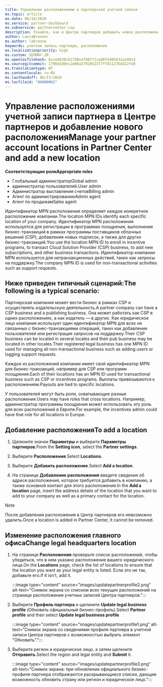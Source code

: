 ```yaml
---
title: Управление расположениями в партнерской учетной записи
ms.topic: article
ms.date: 06/16/2020
ms.service: partner-dashboard
ms.subservice: partnercenter-csp
description: Узнайте, как в Центре партнеров добавить новое расположение и каким образом идентификатор расположения MPN используется в программах поощрений, бизнес-операциях CSP, подписках и других транзакциях.
author: LauraBrenner
ms.author: labrenne
keywords: учетная запись партнера, расположения
ms.localizationpriority: high
ms.custom: SEOMAY.20
ms.openlocfilehash: 6cce4b38cb27d8cef88f71ced6fe985631a24914
ms.sourcegitcommit: 1796d3d0ec2e06a3792852377ff81127b4d22fe0
ms.translationtype: HT
ms.contentlocale: ru-RU
ms.lasthandoff: 06/17/2020
ms.locfileid: "84909062"
---
```

# <a name="manage-your-partner-account-locations-in-partner-center-and-add-a-new-location"></a><span data-ttu-id="aa694-104">Управление расположениями учетной записи партнера в Центре партнеров и добавление нового расположения</span><span class="sxs-lookup"><span data-stu-id="aa694-104">Manage your partner account locations in Partner Center and add a new location</span></span>

<span data-ttu-id="aa694-105">**Соответствующие роли**</span><span class="sxs-lookup"><span data-stu-id="aa694-105">**Appropriate roles**</span></span>
- <span data-ttu-id="aa694-106">Глобальный администратор</span><span class="sxs-lookup"><span data-stu-id="aa694-106">Global admin</span></span>
- <span data-ttu-id="aa694-107">администратор пользователей.</span><span class="sxs-lookup"><span data-stu-id="aa694-107">User admin</span></span>
- <span data-ttu-id="aa694-108">Администратор выставления счетов</span><span class="sxs-lookup"><span data-stu-id="aa694-108">Billing admin</span></span>
- <span data-ttu-id="aa694-109">Агент по администрированию</span><span class="sxs-lookup"><span data-stu-id="aa694-109">Admin agent</span></span>
- <span data-ttu-id="aa694-110">Агент по продажам</span><span class="sxs-lookup"><span data-stu-id="aa694-110">Sales agent</span></span>

<span data-ttu-id="aa694-111">Идентификатор MPN расположения определяет каждое конкретное расположение компании.</span><span class="sxs-lookup"><span data-stu-id="aa694-111">The location MPN IDs identify each specific location of your company.</span></span> <span data-ttu-id="aa694-112">Идентификатор MPN расположения используется для регистрации в программах поощрения, выполнения бизнес-транзакций в рамках программы поставщиков облачных решений (CSP), добавления новых подписок, а также для других бизнес-транзакций.</span><span class="sxs-lookup"><span data-stu-id="aa694-112">You use the location MPN ID to enroll in incentive programs, to transact Cloud Solution Provider (CSP) business, to add new subscriptions, and other business transactions.</span></span> <span data-ttu-id="aa694-113">Идентификатор компании MPN используется для нетранзакционных действий, таких как запросы на поддержку.</span><span class="sxs-lookup"><span data-stu-id="aa694-113">The company MPN ID is used for non-transactional activities such as support requests.</span></span>

## <a name="the-following-is-a-typical-scenario"></a><span data-ttu-id="aa694-114">Ниже приведен типичный сценарий:</span><span class="sxs-lookup"><span data-stu-id="aa694-114">The following is a typical scenario:</span></span>

<span data-ttu-id="aa694-115">Партнерская компания может вести бизнес в рамках CSP и осуществлять издательскую деятельность.</span><span class="sxs-lookup"><span data-stu-id="aa694-115">A partner company can have a CSP business and a publishing business.</span></span> <span data-ttu-id="aa694-116">Она может работать как CSP в одних расположениях, а как издатель — в других. Как юридическое лицо компания использует один идентификатор MPN для всех не связанных с бизнес-транзакциями операций, таких как добавление пользователей или регистрация запросов на поддержку.</span><span class="sxs-lookup"><span data-stu-id="aa694-116">Their CSP business can be located in several locales and their pub business may be located in other locales.Their registered legal business has one MPN ID used for managing all non-transactional business such as adding users or logging support requests.</span></span>


<span data-ttu-id="aa694-117">Каждое из расположений компании имеет свой идентификатор MPN для бизнес-транзакций, например для CSP или программ поощрения.</span><span class="sxs-lookup"><span data-stu-id="aa694-117">Each of their locations has an MPN ID used for transactional business such as CSP or incentives programs.</span></span> <span data-ttu-id="aa694-118">Выплаты привязываются к расположениям.</span><span class="sxs-lookup"><span data-stu-id="aa694-118">Payouts are tied to specific locations.</span></span>

<span data-ttu-id="aa694-119">У пользователей могут быть роли, охватывающие разные расположения.</span><span class="sxs-lookup"><span data-stu-id="aa694-119">Users may have roles that cross locations.</span></span> <span data-ttu-id="aa694-120">Например, администратор программы поощрения может использовать эту роль для всех расположений в Европе.</span><span class="sxs-lookup"><span data-stu-id="aa694-120">For example, the incentives admin could have that role for all locations in Europe.</span></span>

## <a name="to-add-a-location"></a><span data-ttu-id="aa694-121">Добавление расположения</span><span class="sxs-lookup"><span data-stu-id="aa694-121">To add a location</span></span>

1. <span data-ttu-id="aa694-122">Щелкните значок **Параметры** и выберите **Параметры партнеров**.</span><span class="sxs-lookup"><span data-stu-id="aa694-122">From the **Setting icon**, select the **Partner settings**.</span></span>

2. <span data-ttu-id="aa694-123">Выберите **Расположения**.</span><span class="sxs-lookup"><span data-stu-id="aa694-123">Select **Locations.**</span></span>

3. <span data-ttu-id="aa694-124">Выберите **Добавить расположение**.</span><span class="sxs-lookup"><span data-stu-id="aa694-124">Select **Add a location**.</span></span>  

4. <span data-ttu-id="aa694-125">На странице **Добавление расположения** введите сведения об адресе расположения, которое требуется добавить в компанию, а также основной контакт для этого расположения.</span><span class="sxs-lookup"><span data-stu-id="aa694-125">In the **Add a location** page, insert the address details of the location that you want to add to your company as well as a primary contact for the location.</span></span>

> [!NOTE]
> <span data-ttu-id="aa694-126">После добавления расположения в Центр партнеров его невозможно удалить.</span><span class="sxs-lookup"><span data-stu-id="aa694-126">Once a location is added in Partner Center, it cannot be removed.</span></span>

## <a name="change-legal-headquarters-location"></a><span data-ttu-id="aa694-127">Изменение расположения главного офиса</span><span class="sxs-lookup"><span data-stu-id="aa694-127">Change legal headquarters location</span></span>

1. <span data-ttu-id="aa694-128">На странице **Расположения** проверьте список расположений, чтобы убедиться, что в нем указано расположение вашего юридического лица.</span><span class="sxs-lookup"><span data-stu-id="aa694-128">On the **Locations** page, check the list of locations to ensure that the location you want as your legal entity is listed.</span></span> <span data-ttu-id="aa694-129">Если это не так, добавьте его.</span><span class="sxs-lookup"><span data-stu-id="aa694-129">If it isn't, add it.</span></span>

   :::image type="content" source="images/updatepartnerprofile2.png" alt-text="Снимок экрана со списком всех текущих расположений на странице расположения учетных записей Центра партнеров.":::

2. <span data-ttu-id="aa694-131">Выберите **Профиль партнера** и щелкните **Update legal business profile** (Обновить официальный бизнес-профиль).</span><span class="sxs-lookup"><span data-stu-id="aa694-131">Select **Partner profile** and then select **Update legal business profile**</span></span>

   :::image type="content" source="images/updatepartnerprofile1.png" alt-text="Снимок экрана со сведениями профиля партнера в учетной записи Центра партнеров с возможностью выбрать элемент "Обновить".":::

3. <span data-ttu-id="aa694-133">Выберите регион и юридическое лицо, а затем щелкните **Отправить**.</span><span class="sxs-lookup"><span data-stu-id="aa694-133">Select the region and legal entity and **Submit** it.</span></span>

   :::image type="content" source="images/updatepartnerprofile3.png" alt-text="Снимок экрана: при обновлении официального бизнес-профиля партнера отображаются раскрывающиеся списки, дающие возможность обновить страну или регион и юридическое лицо.":::
